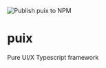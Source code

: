 ![Publish puix to NPM](https://github.com/martinrossil/puix/workflows/Publish%20puix%20to%20NPM/badge.svg)

# puix
Pure UI/X Typescript framework

